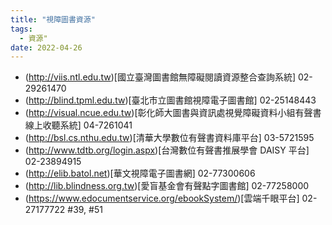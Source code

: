 ```yaml
---
title: "視障圖書資源"
tags:
  - 資源"
date: 2022-04-26
---
```

* (http://viis.ntl.edu.tw)[國立臺灣圖書館無障礙閱讀資源整合查詢系統] 02-29261470
* (http://blind.tpml.edu.tw)[臺北市立圖書館視障電子圖書館] 02-25148443
* (http://visual.ncue.edu.tw)[彰化師大圖書與資訊處視覺障礙資料小組有聲書線上收聽系統] 04-7261041
* (http://bsl.cs.nthu.edu.tw)[清華大學數位有聲書資料庫平台] 03-5721595
* (http://www.tdtb.org/login.aspx)[台灣數位有聲書推展學會 DAISY 平台] 02-23894915
* (http://elib.batol.net)[華文視障電子圖書網] 02-77300606
* (http://lib.blindness.org.tw)[愛盲基金會有聲點字圖書館] 02-77258000
* (https://www.edocumentservice.org/ebookSystem/)[雲端千眼平台] 02-27177722 #39, #51
